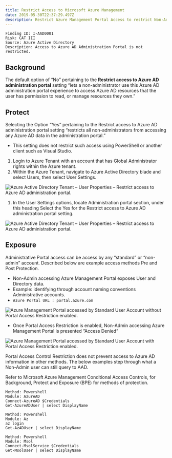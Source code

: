 ```yaml
---
title: Restrict Access to Microsoft Azure Management
date: 2019-05-30T22:37:29.497Z
description: Restrict Azure Management Portal Access to restrict Non-Admin Users.
---
```

```
Finding ID: I-AAD0001
Risk: CAT III
Source: Azure Active Directory
Description: Access to Azure AD Administration Portal is not restricted.
```

## Background

The default option of “No” pertaining to the **Restrict access to Azure AD administration portal** setting “lets a non-administrator use this Azure AD administration portal experience to access Azure AD resources that the user has permission to read, or manage resources they own.”

## Protect

Selecting the Option “Yes” pertaining to the Restrict access to Azure AD administration portal setting “restricts all non-administrators from accessing any Azure AD data in the administration portal.”

* This setting does not restrict such access using PowerShell or another client such as Visual Studio.

1. Login to Azure Tenant with an account that has Global Administrator rights within the Azure tenant.
2. Within the Azure Tenant, navigate to Azure Active Directory blade and select Users, then select User Settings.

![Azure Active Directory Tenant – User Properties – Restrict access to Azure AD administration portal.](/img/azure-inno-ad-01_001.png "Azure Active Directory Tenant – User Properties – Restrict access to Azure AD administration portal.")

1. In the User Settings options, locate Administration portal section, under this heading Select the Yes for the Restrict access to Azure AD administration portal setting.

![Azure Active Directory Tenant – User Properties – Restrict access to Azure AD administration portal.](/img/azure-inno-ad-01_002.png "Azure Active Directory Tenant – User Properties – Restrict access to Azure AD administration portal.")

## Exposure

Administrative Portal access can be access by any “standard” or “non-admin” account. Described below are example access methods Pre and Post Protection.

* Non-Admin accessing Azure Management Portal exposes User and Directory data.
* Example: identifying through account naming conventions Administrative accounts.
* `Azure Portal URL : portal.azure.com`

![Azure Management Portal accessed by Standard User Account without Portal Access Restriction enabled.](/img/azure-inno-ad-03.png "Azure Management Portal accessed by Standard User Account without Portal Access Restriction enabled.")

* Once Portal Access Restriction is enabled, Non-Admin accessing Azure Management Portal is presented “Access Denied”

![Azure Management Portal accessed by Standard User Account with Portal Access Restriction enabled.](/img/azure-inno-ad-04.png "Azure Management Portal accessed by Standard User Account with Portal Access Restriction enabled.")

Portal Access Control Restriction does not prevent access to Azure AD information in other methods. The below examples step through what a Non-Admin user can still query to AAD.

Refer to Microsoft Azure Management Conditional Access Controls, for Background, Protect and Exposure (BPE) for methods of protection.

```
Method: Powershell
Module: AzureAD
Connect-AzureAD $Credentials
Get-AzureADUser | select DisplayName
```

```
Method: Powershell
Module: Az
az login
Get-AzADUser | select DisplayName
```

```
Method: Powershell
Module: Msol
Connect-MsolService $Credentials
Get-MsolUser | select DisplayName
```
